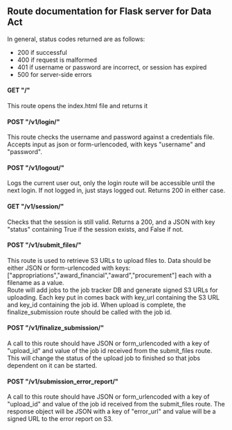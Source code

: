 ## Route documentation for Flask server for Data Act
In general, status codes returned are as follows:
* 200 if successful
* 400 if request is malformed
* 401 if username or password are incorrect, or session has expired
* 500 for server-side errors

#### GET "/"
This route opens the index.html file and returns it
#### POST "/v1/login/"
This route checks the username and password against a credentials file.  Accepts input as json or form-urlencoded, with keys "username" and "password".  
#### POST "/v1/logout/"
Logs the current user out, only the login route will be accessible until the next login.  If not logged in, just stays logged out.  Returns 200 in either case.
#### GET "/v1/session/"
Checks that the session is still valid.  Returns a 200, and a JSON with key "status" containing True if the session exists, and False if not.
#### POST "/v1/submit_files/"
This route is used to retrieve S3 URLs to upload files to.  Data should be either JSON or form-urlencoded with keys: ["appropriations","award_financial","award","procurement"] each with a filename as a value.  
Route will add jobs to the job tracker DB and generate signed S3 URLs for uploading.  Each key put in comes back with key_url containing the S3 URL and key_id containing the job id.  When upload is complete, the finalize_submission route should be called with the job id.
#### POST "/v1/finalize_submission/"
A call to this route should have JSON or form_urlencoded with a key of "upload_id" and value of the job id received from the submit_files route.  This will change the status of the upload job to finished so that jobs dependent on it can be started.
#### POST "/v1/submission_error_report/"
A call to this route should have JSON or form_urlencoded with a key of "upload_id" and value of the job id received from the submit_files route.  The response object will be JSON with a key of "error_url" and value will be a signed URL to the error report on S3.
